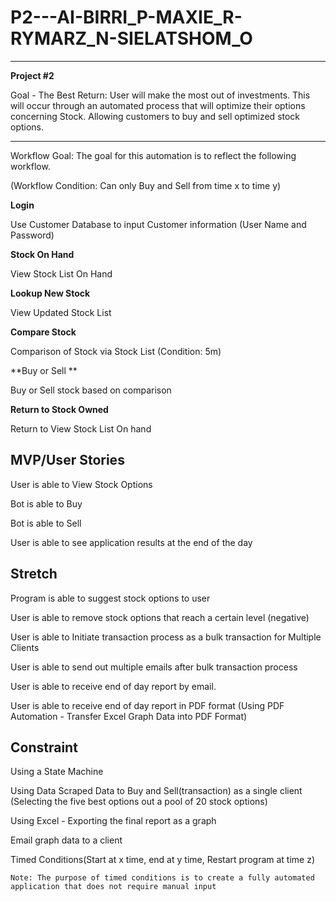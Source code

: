 # P2---AI-BIRRI_P-MAXIE_R-RYMARZ_N-SIELATSHOM_O
------------------------------------------------

**Project #2**

Goal - The Best Return: User will make the most out of investments. 
This will occur through an automated process that will optimize their options concerning Stock.
Allowing customers to buy and sell optimized stock options.

----

Workflow Goal: The goal for this automation is to reflect the following workflow.

(Workflow Condition: Can only Buy and Sell from time x to time y)

**Login**

Use Customer Database to input Customer information (User Name and Password)

**Stock On Hand**

View Stock List On Hand

**Lookup New Stock**

View Updated Stock List

**Compare Stock**

Comparison of Stock via Stock List (Condition: 5m)

**Buy or Sell **

Buy or Sell stock based on comparison

**Return to Stock Owned**

Return to View Stock List On hand

**MVP/User Stories**
--------------
User is able to View Stock Options

Bot is able to Buy

Bot is able to Sell

User is able to see application results at the end of the day

**Stretch**
--------------
Program is able to suggest stock options to user

User is able to remove stock options that reach a certain level (negative)

User is able to Initiate transaction process as a bulk transaction for Multiple Clients

User is able to send out multiple emails after bulk transaction process

User is able to receive end of day report by email.

User is able to receive end of day report in PDF format (Using PDF Automation - Transfer Excel Graph Data into PDF Format)

**Constraint**
--------------
Using a State Machine

Using Data Scraped Data to Buy and Sell(transaction) as a single client (Selecting the five best options out a pool of 20 stock options)

Using Excel - Exporting the final report as a graph

Email graph data to a client 

Timed Conditions(Start at x time, end at y time, Restart program at time z)

	Note: The purpose of timed conditions is to create a fully automated application that does not require manual input
